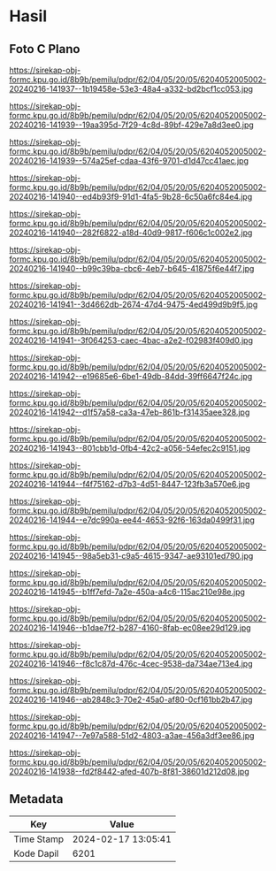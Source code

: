 # Hasil

## Foto C Plano

https://sirekap-obj-formc.kpu.go.id/8b9b/pemilu/pdpr/62/04/05/20/05/6204052005002-20240216-141937--1b19458e-53e3-48a4-a332-bd2bcf1cc053.jpg

https://sirekap-obj-formc.kpu.go.id/8b9b/pemilu/pdpr/62/04/05/20/05/6204052005002-20240216-141939--19aa395d-7f29-4c8d-89bf-429e7a8d3ee0.jpg

https://sirekap-obj-formc.kpu.go.id/8b9b/pemilu/pdpr/62/04/05/20/05/6204052005002-20240216-141939--574a25ef-cdaa-43f6-9701-d1d47cc41aec.jpg

https://sirekap-obj-formc.kpu.go.id/8b9b/pemilu/pdpr/62/04/05/20/05/6204052005002-20240216-141940--ed4b93f9-91d1-4fa5-9b28-6c50a6fc84e4.jpg

https://sirekap-obj-formc.kpu.go.id/8b9b/pemilu/pdpr/62/04/05/20/05/6204052005002-20240216-141940--282f6822-a18d-40d9-9817-f606c1c002e2.jpg

https://sirekap-obj-formc.kpu.go.id/8b9b/pemilu/pdpr/62/04/05/20/05/6204052005002-20240216-141940--b99c39ba-cbc6-4eb7-b645-41875f6e44f7.jpg

https://sirekap-obj-formc.kpu.go.id/8b9b/pemilu/pdpr/62/04/05/20/05/6204052005002-20240216-141941--3d4662db-2674-47d4-9475-4ed499d9b9f5.jpg

https://sirekap-obj-formc.kpu.go.id/8b9b/pemilu/pdpr/62/04/05/20/05/6204052005002-20240216-141941--3f064253-caec-4bac-a2e2-f02983f409d0.jpg

https://sirekap-obj-formc.kpu.go.id/8b9b/pemilu/pdpr/62/04/05/20/05/6204052005002-20240216-141942--e19685e6-6be1-49db-84dd-39ff6647f24c.jpg

https://sirekap-obj-formc.kpu.go.id/8b9b/pemilu/pdpr/62/04/05/20/05/6204052005002-20240216-141942--d1f57a58-ca3a-47eb-861b-f31435aee328.jpg

https://sirekap-obj-formc.kpu.go.id/8b9b/pemilu/pdpr/62/04/05/20/05/6204052005002-20240216-141943--801cbb1d-0fb4-42c2-a056-54efec2c9151.jpg

https://sirekap-obj-formc.kpu.go.id/8b9b/pemilu/pdpr/62/04/05/20/05/6204052005002-20240216-141944--f4f75162-d7b3-4d51-8447-123fb3a570e6.jpg

https://sirekap-obj-formc.kpu.go.id/8b9b/pemilu/pdpr/62/04/05/20/05/6204052005002-20240216-141944--e7dc990a-ee44-4653-92f6-163da0499f31.jpg

https://sirekap-obj-formc.kpu.go.id/8b9b/pemilu/pdpr/62/04/05/20/05/6204052005002-20240216-141945--98a5eb31-c9a5-4615-9347-ae93101ed790.jpg

https://sirekap-obj-formc.kpu.go.id/8b9b/pemilu/pdpr/62/04/05/20/05/6204052005002-20240216-141945--b1ff7efd-7a2e-450a-a4c6-115ac210e98e.jpg

https://sirekap-obj-formc.kpu.go.id/8b9b/pemilu/pdpr/62/04/05/20/05/6204052005002-20240216-141946--b1dae7f2-b287-4160-8fab-ec08ee29d129.jpg

https://sirekap-obj-formc.kpu.go.id/8b9b/pemilu/pdpr/62/04/05/20/05/6204052005002-20240216-141946--f8c1c87d-476c-4cec-9538-da734ae713e4.jpg

https://sirekap-obj-formc.kpu.go.id/8b9b/pemilu/pdpr/62/04/05/20/05/6204052005002-20240216-141946--ab2848c3-70e2-45a0-af80-0cf161bb2b47.jpg

https://sirekap-obj-formc.kpu.go.id/8b9b/pemilu/pdpr/62/04/05/20/05/6204052005002-20240216-141947--7e97a588-51d2-4803-a3ae-456a3df3ee86.jpg

https://sirekap-obj-formc.kpu.go.id/8b9b/pemilu/pdpr/62/04/05/20/05/6204052005002-20240216-141938--fd2f8442-afed-407b-8f81-38601d212d08.jpg


## Metadata

| Key        | Value               |
| ---------- | ------------------- |
| Time Stamp | 2024-02-17 13:05:41 |
| Kode Dapil | 6201                |



